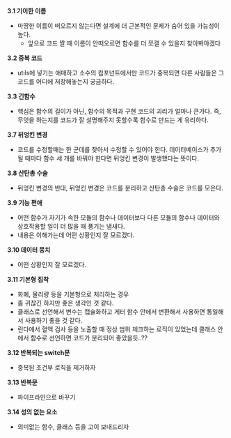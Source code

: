 **3.1 기이한 이름**
- 마땅한 이름이 떠오르지 않는다면 설계에 더 근본적인 문제가 숨어 있을 가능성이 높다.
    - 앞으로 코드 짤 때 이름이 안떠오르면 함수를 더 쪼갤 수 있을지 찾아봐야겠다

**3.2 중복 코드**
- utils에 넣기는 애매하고 소수의 컴포넌트에서만 코드가 중복되면 다른 사람들은 그 코드를 어디에 저장해놓는지 궁금하다.

**3.3 긴함수**
- 핵심은 함수의 길이가 아닌, 함수의 목적과 구현 코드의 괴리가 얼마나 큰가다. 즉, 무엇을 하는지를 코드가 잘 설명해주지 못할수록 함수로 만드는 게 유리하다.

**3.7 뒤엉킨 변경**
- 코드를 수정할때는 한 군데를 찾아서 수정할 수 있어야 한다. 데이터베이스가 추가될 때마다 함수 세 개를 바꿔야 한다면 뒤엉킨 변경이 발생했다는 뜻이다.

**3.8 산탄총 수술**
- 뒤엉킨 변경의 반대, 뒤엉킨 변경은 코드를 분리하고 산탄총 수술은 코드를 모은다.

**3.9 기능 편애**
- 어떤 함수가 자기가 속한 모듈의 함수나 데이터보다 다른 모듈의 함수나 데이터와 상호작용할 일이 더 많을 때 풍기는 냄새다.
- 내용은 이해가는데 어떤 상황인지 잘 모르겠다.

**3.10 데이터 뭉치**
- 어떤 상황인지 잘 모르겠다.

**3.11 기본형 집착**
- 화폐, 물리량 등을 기본형으로 처리하는 경우
- 좀 귀찮긴 하지만 좋은 생각인 것 같다.
- 클래스로 선언해서 변수는 캡슐화하고 게터 함수 안에서 변환해서 사용하면 통일해서 사용하기 좋을 것 같다.
- 린다에서 혈액 검사 등을 노출할 때 정상 범위 체크하는 로직이 있었는데 클래스 안에서 함수로 선언하면 코드가 분리되어 좋았을듯..??

**3.12 반복되는 switch문**
- 중복된 조건부 로직을 제거하자

**3.13 반복문**
- 파이프라인으로 바꾸기

**3.14 성의 없는 요소**
- 의미없는 함수, 클래스 등을 고이 보내드리자
